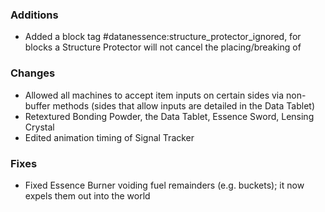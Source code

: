 ### Additions
- Added a block tag #datanessence:structure_protector_ignored, for blocks a Structure Protector will not cancel the placing/breaking of

### Changes
- Allowed all machines to accept item inputs on certain sides via non-buffer methods (sides that allow inputs are detailed in the Data Tablet)
- Retextured Bonding Powder, the Data Tablet, Essence Sword, Lensing Crystal
- Edited animation timing of Signal Tracker

### Fixes
- Fixed Essence Burner voiding fuel remainders (e.g. buckets); it now expels them out into the world
